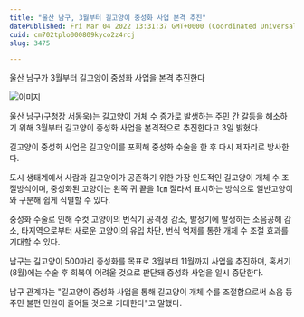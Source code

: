 ```yaml
---
title: "울산 남구, 3월부터 길고양이 중성화 사업 본격 추진"
datePublished: Fri Mar 04 2022 13:31:37 GMT+0000 (Coordinated Universal Time)
cuid: cm702tplo000809kyco2z4rcj
slug: 3475

---
```



울산 남구가 3월부터 길고양이 중성화 사업을 본격 추진한다

![이미지](https://cdn.hashnode.com/res/hashnode/image/upload/v1739253830359/35c3e517-cf99-4548-b435-3cdb2e7c7633.jpeg)

울산 남구(구청장 서동욱)는 길고양이 개체 수 증가로 발생하는 주민 간 갈등을 해소하기 위해 3월부터 길고양이 중성화 사업을 본격적으로 추진한다고 3일 밝혔다.

길고양이 중성화 사업은 길고양이를 포획해 중성화 수술을 한 후 다시 제자리로 방사한다.

도시 생태계에서 사람과 길고양이가 공존하기 위한 가장 인도적인 길고양이 개체 수 조절방식이며, 중성화된 고양이는 왼쪽 귀 끝을 1㎝ 잘라서 표시하는 방식으로 일반고양이와 구분해 쉽게 식별할 수 있다.

중성화 수술로 인해 수컷 고양이의 번식기 공격성 감소, 발정기에 발생하는 소음공해 감소, 타지역으로부터 새로운 고양이의 유입 차단, 번식 억제를 통한 개체 수 조절 효과를 기대할 수 있다.

남구는 길고양이 500마리 중성화를 목표로 3월부터 11월까지 사업을 추진하며, 혹서기(8월)에는 수술 후 회복이 어려울 것으로 판단돼 중성화 사업을 일시 중단한다.

남구 관계자는 "길고양이 중성화 사업을 통해 길고양이 개체 수를 조절함으로써 소음 등 주민 불편 민원이 줄어들 것으로 기대한다"고 말했다.